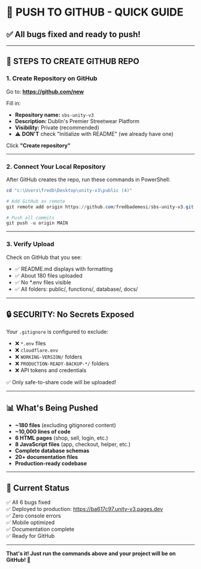 # 🚀 PUSH TO GITHUB - QUICK GUIDE

## ✅ All bugs fixed and ready to push!

---

## 📝 STEPS TO CREATE GITHUB REPO

### 1. Create Repository on GitHub
Go to: **https://github.com/new**

Fill in:
- **Repository name:** `sbs-unity-v3`
- **Description:** Dublin's Premier Streetwear Platform
- **Visibility:** Private (recommended)
- ⚠️ **DON'T** check "Initialize with README" (we already have one)

Click **"Create repository"**

---

### 2. Connect Your Local Repository

After GitHub creates the repo, run these commands in PowerShell:

```powershell
cd "c:\Users\fredb\Desktop\unity-v3\public (4)"

# Add GitHub as remote
git remote add origin https://github.com/fredbademosi/sbs-unity-v3.git

# Push all commits
git push -u origin MAIN
```

---

### 3. Verify Upload

Check on GitHub that you see:
- ✅ README.md displays with formatting
- ✅ About 180 files uploaded
- ✅ No *.env files visible
- ✅ All folders: public/, functions/, database/, docs/

---

## 🔒 SECURITY: No Secrets Exposed

Your `.gitignore` is configured to exclude:
- ❌ `*.env` files
- ❌ `cloudflare.env`
- ❌ `WORKING-VERSION/` folders
- ❌ `PRODUCTION-READY-BACKUP-*/` folders
- ❌ API tokens and credentials

✅ Only safe-to-share code will be uploaded!

---

## 📊 What's Being Pushed

- **~180 files** (excluding gitignored content)
- **~10,000 lines of code**
- **6 HTML pages** (shop, sell, login, etc.)
- **8 JavaScript files** (app, checkout, helper, etc.)
- **Complete database schemas**
- **20+ documentation files**
- **Production-ready codebase**

---

## 🎯 Current Status

✅ All 6 bugs fixed  
✅ Deployed to production: https://ba617c97.unity-v3.pages.dev  
✅ Zero console errors  
✅ Mobile optimized  
✅ Documentation complete  
✅ Ready for GitHub  

---

**That's it! Just run the commands above and your project will be on GitHub! 🎉**
